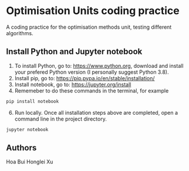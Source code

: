# Optimisation Units coding practice

A coding practice for the optimisation methods unit, testing different algorithms.

## Install Python and Jupyter notebook

1. To install Python, go to: https://www.python.org, download and install your prefered Python version (I personally suggest Python 3.8).
3. Install pip, go to: https://pip.pypa.io/en/stable/installation/
4. Install notebook, go to: https://jupyter.org/install 
5. Rememeber to do these commands in the terminal, for example

```bash
pip install notebook
 ```
6. Run locally. Once all installation steps above are completed, open a command line in the project directory.

```bash
jupyter notebook
```
## Authors

Hoa Bui
Honglei Xu
